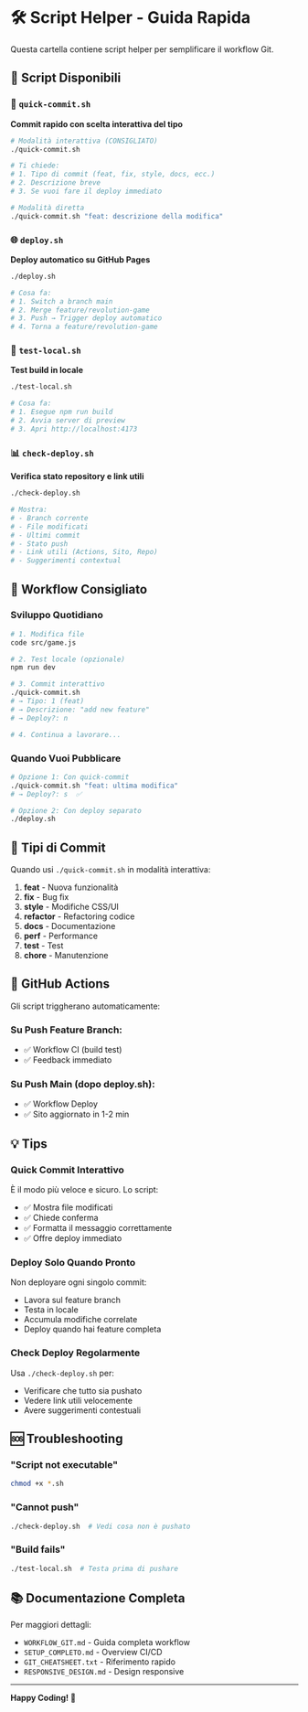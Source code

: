 # 🛠️ Script Helper - Guida Rapida

Questa cartella contiene script helper per semplificare il workflow Git.

## 📜 Script Disponibili

### 🚀 `quick-commit.sh`
**Commit rapido con scelta interattiva del tipo**

```bash
# Modalità interattiva (CONSIGLIATO)
./quick-commit.sh

# Ti chiede:
# 1. Tipo di commit (feat, fix, style, docs, ecc.)
# 2. Descrizione breve
# 3. Se vuoi fare il deploy immediato

# Modalità diretta
./quick-commit.sh "feat: descrizione della modifica"
```

### 🌐 `deploy.sh`
**Deploy automatico su GitHub Pages**

```bash
./deploy.sh

# Cosa fa:
# 1. Switch a branch main
# 2. Merge feature/revolution-game
# 3. Push → Trigger deploy automatico
# 4. Torna a feature/revolution-game
```

### 🧪 `test-local.sh`
**Test build in locale**

```bash
./test-local.sh

# Cosa fa:
# 1. Esegue npm run build
# 2. Avvia server di preview
# 3. Apri http://localhost:4173
```

### 📊 `check-deploy.sh`
**Verifica stato repository e link utili**

```bash
./check-deploy.sh

# Mostra:
# - Branch corrente
# - File modificati
# - Ultimi commit
# - Stato push
# - Link utili (Actions, Sito, Repo)
# - Suggerimenti contextual
```

## 🎯 Workflow Consigliato

### Sviluppo Quotidiano

```bash
# 1. Modifica file
code src/game.js

# 2. Test locale (opzionale)
npm run dev

# 3. Commit interattivo
./quick-commit.sh
# → Tipo: 1 (feat)
# → Descrizione: "add new feature"
# → Deploy?: n

# 4. Continua a lavorare...
```

### Quando Vuoi Pubblicare

```bash
# Opzione 1: Con quick-commit
./quick-commit.sh "feat: ultima modifica"
# → Deploy?: s  ✅

# Opzione 2: Con deploy separato
./deploy.sh
```

## 📝 Tipi di Commit

Quando usi `./quick-commit.sh` in modalità interattiva:

1. **feat** - Nuova funzionalità
2. **fix** - Bug fix
3. **style** - Modifiche CSS/UI
4. **refactor** - Refactoring codice
5. **docs** - Documentazione
6. **perf** - Performance
7. **test** - Test
8. **chore** - Manutenzione

## 🔄 GitHub Actions

Gli script triggherano automaticamente:

### Su Push Feature Branch:
- ✅ Workflow CI (build test)
- ✅ Feedback immediato

### Su Push Main (dopo deploy.sh):
- ✅ Workflow Deploy
- ✅ Sito aggiornato in 1-2 min

## 💡 Tips

### Quick Commit Interattivo
È il modo più veloce e sicuro. Lo script:
- ✅ Mostra file modificati
- ✅ Chiede conferma
- ✅ Formatta il messaggio correttamente
- ✅ Offre deploy immediato

### Deploy Solo Quando Pronto
Non deployare ogni singolo commit:
- Lavora sul feature branch
- Testa in locale
- Accumula modifiche correlate
- Deploy quando hai feature completa

### Check Deploy Regolarmente
Usa `./check-deploy.sh` per:
- Verificare che tutto sia pushato
- Vedere link utili velocemente
- Avere suggerimenti contestuali

## 🆘 Troubleshooting

### "Script not executable"
```bash
chmod +x *.sh
```

### "Cannot push"
```bash
./check-deploy.sh  # Vedi cosa non è pushato
```

### "Build fails"
```bash
./test-local.sh  # Testa prima di pushare
```

## 📚 Documentazione Completa

Per maggiori dettagli:
- `WORKFLOW_GIT.md` - Guida completa workflow
- `SETUP_COMPLETO.md` - Overview CI/CD
- `GIT_CHEATSHEET.txt` - Riferimento rapido
- `RESPONSIVE_DESIGN.md` - Design responsive

---

**Happy Coding! 🚀**
